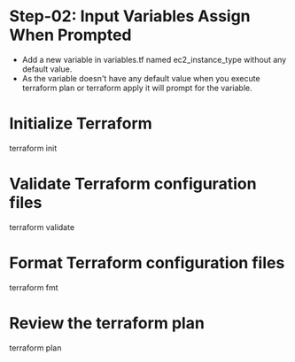 # Step-02: Input Variables Assign When Prompted
- Add a new variable in variables.tf named ec2_instance_type without any default value.
- As the variable doesn't have any default value when you execute terraform plan or terraform apply it will prompt for the variable.

# Initialize Terraform
terraform init

# Validate Terraform configuration files
terraform validate

# Format Terraform configuration files
terraform fmt

# Review the terraform plan
terraform plan
